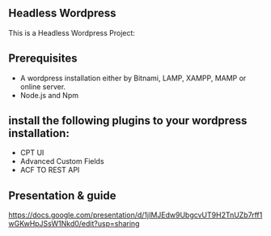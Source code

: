## Headless Wordpress

This is a Headless Wordpress Project:

## Prerequisites

* A wordpress installation either by Bitnami, LAMP, XAMPP, MAMP or online server.
* Node.js and Npm


## install the following plugins to your wordpress installation:

* CPT UI
* Advanced Custom Fields
* ACF TO REST API


## Presentation & guide

https://docs.google.com/presentation/d/1jIMJEdw9UbgcvUT9H2TnUZb7rff1wGKwHpJSsW1Nkd0/edit?usp=sharing







